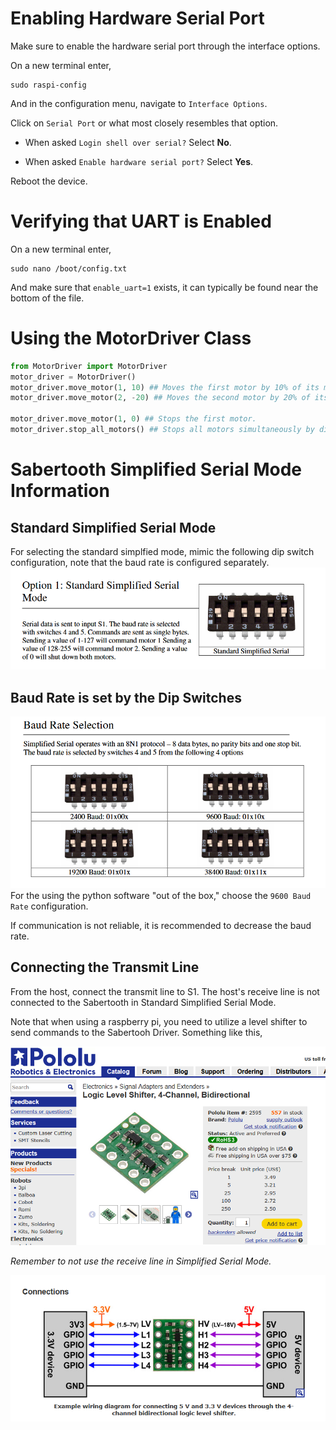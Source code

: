 # Enabling Hardware Serial Port
Make sure to enable the hardware serial port through the interface options.

On a new terminal enter,
```
sudo raspi-config
```

And in the configuration menu, navigate to ```Interface Options```.

Click on ```Serial Port``` or what most closely resembles that option.

* When asked ```Login shell over serial?``` Select <strong>No</strong>.

* When asked ```Enable hardware serial port?``` Select <strong>Yes</strong>.

Reboot the device.

# Verifying that UART is Enabled

On a new terminal enter,
```
sudo nano /boot/config.txt
```

And make sure that ```enable_uart=1``` exists, it can typically be found near the bottom of the file.

# Using the MotorDriver Class
```python
from MotorDriver import MotorDriver
motor_driver = MotorDriver()
motor_driver.move_motor(1, 10) ## Moves the first motor by 10% of its maximum RPM.
motor_driver.move_motor(2, -20) ## Moves the second motor by 20% of its maximum RPM in the inverse direction.

motor_driver.move_motor(1, 0) ## Stops the first motor.
motor_driver.stop_all_motors() ## Stops all motors simultaneously by disabling output drive to the motors.
```

# Sabertooth Simplified Serial Mode Information
## Standard Simplified Serial Mode
For selecting the standard simplfied mode, mimic the following dip switch configuration, note that the baud rate is configured separately.
![alt text](<Standard Simplified Serial Mode.png>)

## Baud Rate is set by the Dip Switches
![alt text](<Baud Rate.png>)
For the using the python software "out of the box," choose the ```9600 Baud Rate``` configuration.

If communication is not reliable, it is recommended to decrease the baud rate.

## Connecting the Transmit Line
From the host, connect the transmit line to S1. The host's receive line is not connected to the Sabertooth in Standard Simplified Serial Mode.

Note that when using a raspberry pi, you need to utilize a level shifter to send commands to the Sabertooh Driver. Something like this,

![alt text](<Logic Level Shifter.png>)

_Remember to not use the receive line in Simplified Serial Mode._

![alt text](<Level Shifter Connections.png>)